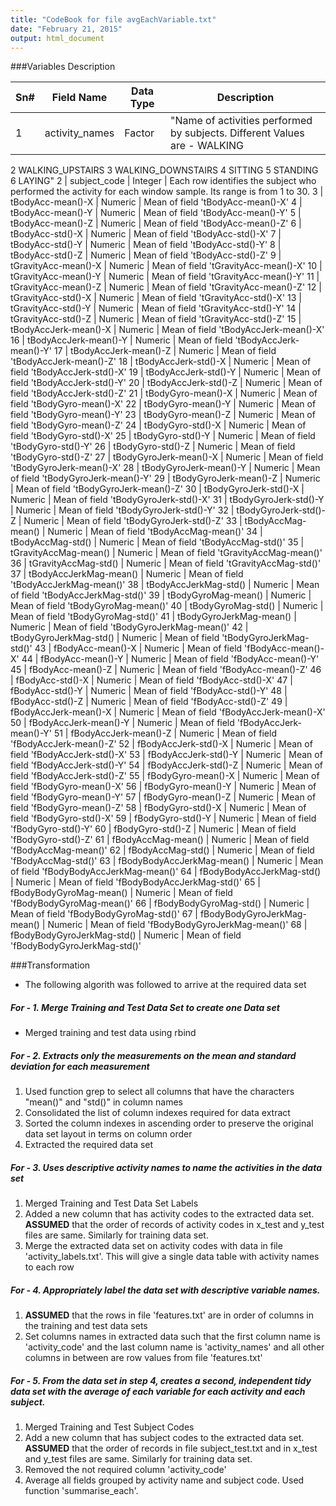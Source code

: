 ```yaml
---
title: "CodeBook for file avgEachVariable.txt"
date: "February 21, 2015"
output: html_document
---
```


###Variables Description

Sn#        |	Field Name	|	Data Type	|	Description
------	|	----------------------------	|	--------------------------	|	---------------------------------------------
1	|	activity_names	|	Factor	|	"Name of activities performed by subjects. Different Values are - WALKING
2 WALKING_UPSTAIRS
3 WALKING_DOWNSTAIRS
4 SITTING
5 STANDING
6 LAYING"
2	|	subject_code	|	Integer	|	Each row identifies the subject who performed the activity for each window sample. Its range is from 1 to 30.
3	|	tBodyAcc-mean()-X	|	Numeric	|	Mean of field 'tBodyAcc-mean()-X'
4	|	tBodyAcc-mean()-Y	|	Numeric	|	Mean of field 'tBodyAcc-mean()-Y'
5	|	tBodyAcc-mean()-Z	|	Numeric	|	Mean of field 'tBodyAcc-mean()-Z'
6	|	tBodyAcc-std()-X	|	Numeric	|	Mean of field 'tBodyAcc-std()-X'
7	|	tBodyAcc-std()-Y	|	Numeric	|	Mean of field 'tBodyAcc-std()-Y'
8	|	tBodyAcc-std()-Z	|	Numeric	|	Mean of field 'tBodyAcc-std()-Z'
9	|	tGravityAcc-mean()-X	|	Numeric	|	Mean of field 'tGravityAcc-mean()-X'
10	|	tGravityAcc-mean()-Y	|	Numeric	|	Mean of field 'tGravityAcc-mean()-Y'
11	|	tGravityAcc-mean()-Z	|	Numeric	|	Mean of field 'tGravityAcc-mean()-Z'
12	|	tGravityAcc-std()-X	|	Numeric	|	Mean of field 'tGravityAcc-std()-X'
13	|	tGravityAcc-std()-Y	|	Numeric	|	Mean of field 'tGravityAcc-std()-Y'
14	|	tGravityAcc-std()-Z	|	Numeric	|	Mean of field 'tGravityAcc-std()-Z'
15	|	tBodyAccJerk-mean()-X	|	Numeric	|	Mean of field 'tBodyAccJerk-mean()-X'
16	|	tBodyAccJerk-mean()-Y	|	Numeric	|	Mean of field 'tBodyAccJerk-mean()-Y'
17	|	tBodyAccJerk-mean()-Z	|	Numeric	|	Mean of field 'tBodyAccJerk-mean()-Z'
18	|	tBodyAccJerk-std()-X	|	Numeric	|	Mean of field 'tBodyAccJerk-std()-X'
19	|	tBodyAccJerk-std()-Y	|	Numeric	|	Mean of field 'tBodyAccJerk-std()-Y'
20	|	tBodyAccJerk-std()-Z	|	Numeric	|	Mean of field 'tBodyAccJerk-std()-Z'
21	|	tBodyGyro-mean()-X	|	Numeric	|	Mean of field 'tBodyGyro-mean()-X'
22	|	tBodyGyro-mean()-Y	|	Numeric	|	Mean of field 'tBodyGyro-mean()-Y'
23	|	tBodyGyro-mean()-Z	|	Numeric	|	Mean of field 'tBodyGyro-mean()-Z'
24	|	tBodyGyro-std()-X	|	Numeric	|	Mean of field 'tBodyGyro-std()-X'
25	|	tBodyGyro-std()-Y	|	Numeric	|	Mean of field 'tBodyGyro-std()-Y'
26	|	tBodyGyro-std()-Z	|	Numeric	|	Mean of field 'tBodyGyro-std()-Z'
27	|	tBodyGyroJerk-mean()-X	|	Numeric	|	Mean of field 'tBodyGyroJerk-mean()-X'
28	|	tBodyGyroJerk-mean()-Y	|	Numeric	|	Mean of field 'tBodyGyroJerk-mean()-Y'
29	|	tBodyGyroJerk-mean()-Z	|	Numeric	|	Mean of field 'tBodyGyroJerk-mean()-Z'
30	|	tBodyGyroJerk-std()-X	|	Numeric	|	Mean of field 'tBodyGyroJerk-std()-X'
31	|	tBodyGyroJerk-std()-Y	|	Numeric	|	Mean of field 'tBodyGyroJerk-std()-Y'
32	|	tBodyGyroJerk-std()-Z	|	Numeric	|	Mean of field 'tBodyGyroJerk-std()-Z'
33	|	tBodyAccMag-mean()	|	Numeric	|	Mean of field 'tBodyAccMag-mean()'
34	|	tBodyAccMag-std()	|	Numeric	|	Mean of field 'tBodyAccMag-std()'
35	|	tGravityAccMag-mean()	|	Numeric	|	Mean of field 'tGravityAccMag-mean()'
36	|	tGravityAccMag-std()	|	Numeric	|	Mean of field 'tGravityAccMag-std()'
37	|	tBodyAccJerkMag-mean()	|	Numeric	|	Mean of field 'tBodyAccJerkMag-mean()'
38	|	tBodyAccJerkMag-std()	|	Numeric	|	Mean of field 'tBodyAccJerkMag-std()'
39	|	tBodyGyroMag-mean()	|	Numeric	|	Mean of field 'tBodyGyroMag-mean()'
40	|	tBodyGyroMag-std()	|	Numeric	|	Mean of field 'tBodyGyroMag-std()'
41	|	tBodyGyroJerkMag-mean()	|	Numeric	|	Mean of field 'tBodyGyroJerkMag-mean()'
42	|	tBodyGyroJerkMag-std()	|	Numeric	|	Mean of field 'tBodyGyroJerkMag-std()'
43	|	fBodyAcc-mean()-X	|	Numeric	|	Mean of field 'fBodyAcc-mean()-X'
44	|	fBodyAcc-mean()-Y	|	Numeric	|	Mean of field 'fBodyAcc-mean()-Y'
45	|	fBodyAcc-mean()-Z	|	Numeric	|	Mean of field 'fBodyAcc-mean()-Z'
46	|	fBodyAcc-std()-X	|	Numeric	|	Mean of field 'fBodyAcc-std()-X'
47	|	fBodyAcc-std()-Y	|	Numeric	|	Mean of field 'fBodyAcc-std()-Y'
48	|	fBodyAcc-std()-Z	|	Numeric	|	Mean of field 'fBodyAcc-std()-Z'
49	|	fBodyAccJerk-mean()-X	|	Numeric	|	Mean of field 'fBodyAccJerk-mean()-X'
50	|	fBodyAccJerk-mean()-Y	|	Numeric	|	Mean of field 'fBodyAccJerk-mean()-Y'
51	|	fBodyAccJerk-mean()-Z	|	Numeric	|	Mean of field 'fBodyAccJerk-mean()-Z'
52	|	fBodyAccJerk-std()-X	|	Numeric	|	Mean of field 'fBodyAccJerk-std()-X'
53	|	fBodyAccJerk-std()-Y	|	Numeric	|	Mean of field 'fBodyAccJerk-std()-Y'
54	|	fBodyAccJerk-std()-Z	|	Numeric	|	Mean of field 'fBodyAccJerk-std()-Z'
55	|	fBodyGyro-mean()-X	|	Numeric	|	Mean of field 'fBodyGyro-mean()-X'
56	|	fBodyGyro-mean()-Y	|	Numeric	|	Mean of field 'fBodyGyro-mean()-Y'
57	|	fBodyGyro-mean()-Z	|	Numeric	|	Mean of field 'fBodyGyro-mean()-Z'
58	|	fBodyGyro-std()-X	|	Numeric	|	Mean of field 'fBodyGyro-std()-X'
59	|	fBodyGyro-std()-Y	|	Numeric	|	Mean of field 'fBodyGyro-std()-Y'
60	|	fBodyGyro-std()-Z	|	Numeric	|	Mean of field 'fBodyGyro-std()-Z'
61	|	fBodyAccMag-mean()	|	Numeric	|	Mean of field 'fBodyAccMag-mean()'
62	|	fBodyAccMag-std()	|	Numeric	|	Mean of field 'fBodyAccMag-std()'
63	|	fBodyBodyAccJerkMag-mean()	|	Numeric	|	Mean of field 'fBodyBodyAccJerkMag-mean()'
64	|	fBodyBodyAccJerkMag-std()	|	Numeric	|	Mean of field 'fBodyBodyAccJerkMag-std()'
65	|	fBodyBodyGyroMag-mean()	|	Numeric	|	Mean of field 'fBodyBodyGyroMag-mean()'
66	|	fBodyBodyGyroMag-std()	|	Numeric	|	Mean of field 'fBodyBodyGyroMag-std()'
67	|	fBodyBodyGyroJerkMag-mean()	|	Numeric	|	Mean of field 'fBodyBodyGyroJerkMag-mean()'
68	|	fBodyBodyGyroJerkMag-std()	|	Numeric	|	Mean of field 'fBodyBodyGyroJerkMag-std()'


###Transformation
* The following algorith was followed to arrive at the required data set

##### For -  1. Merge Training and Test Data Set to create one Data set
* Merged training and test data using rbind

##### For - 2. Extracts only the measurements on the mean and standard deviation for each measurement
1. Used function grep to select all columns that have the characters "mean()" and "std()" in column names
2. Consolidated the list of column indexes required for data extract
3. Sorted the column indexes in ascending order to preserve the original data set layout in terms on column order
4. Extracted the required data set

##### For -  3. Uses descriptive activity names to name the activities in the data set
1. Merged Training and Test Data Set Labels
2. Added a new column that has activity codes to the extracted data set. **ASSUMED** that the order of records of activity codes in x_test and y_test files are same. Similarly for training data set.
3. Merge the extracted data set on activity codes with data in file 'activity_labels.txt'. This will give a single data table with activity names to each row

##### For -  4. Appropriately label the data set with descriptive variable names. 
1. **ASSUMED** that the rows in file 'features.txt' are in order of columns in the training and test data sets
2. Set columns names in extracted data such that the first column name is 'activity_code' and the last column name is 'activity_names' and all other columns in between are row values from file 'features.txt'


##### For - 5. From the data set in step 4, creates a second, independent tidy data set with the average of each variable for each activity and each subject.
1. Merged Training and Test Subject Codes
2. Add a new column that has subject codes to the extracted data set. **ASSUMED** that the order of records in file subject_test.txt and  in x_test and y_test files are same. Similarly for training data set.
3. Removed the not required  column 'activity_code'
4. Average all fields grouped by activity name and subject code. Used function 'summarise_each'.

